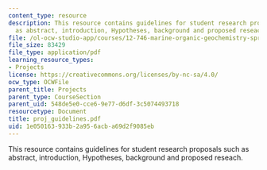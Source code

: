 ```yaml
---
content_type: resource
description: This resource contains guidelines for student research proposals such
  as abstract, introduction, Hypotheses, background and proposed reseach.
file: /ol-ocw-studio-app/courses/12-746-marine-organic-geochemistry-spring-2005/1e050163933b2a956acba69d2f9085eb_proj_guidelines.pdf
file_size: 83429
file_type: application/pdf
learning_resource_types:
- Projects
license: https://creativecommons.org/licenses/by-nc-sa/4.0/
ocw_type: OCWFile
parent_title: Projects
parent_type: CourseSection
parent_uid: 548de5e0-cce6-9e77-d6df-3c5074493718
resourcetype: Document
title: proj_guidelines.pdf
uid: 1e050163-933b-2a95-6acb-a69d2f9085eb
---
```

This resource contains guidelines for student research proposals such as abstract, introduction, Hypotheses, background and proposed reseach.